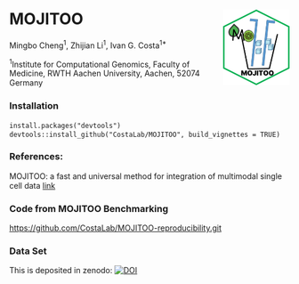 # MOJITOO<img src="inst/figures/LOGO.png" align="right" width="120" />
Mingbo Cheng<sup>1</sup>,
Zhijian Li<sup>1</sup>,
Ivan G. Costa<sup>1*</sup>


<sup>1</sup>Institute for Computational Genomics, Faculty of Medicine, RWTH Aachen University, Aachen, 52074 Germany

### Installation
```{r}
install.packages("devtools")
devtools::install_github("CostaLab/MOJITOO", build_vignettes = TRUE)
```

### References:
MOJITOO: a fast and universal method for integration of multimodal single cell data [link](https://doi.org/10.1093/bioinformatics/btac220)

### Code from MOJITOO Benchmarking

https://github.com/CostaLab/MOJITOO-reproducibility.git

### Data Set

This is deposited in zenodo: [![DOI](https://zenodo.org/badge/DOI/10.5281/zenodo.6348128.svg)](https://doi.org/10.5281/zenodo.6348128)
